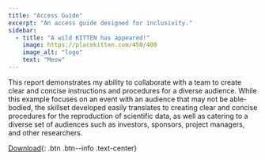 ```yaml
---
title: "Access Guide"
excerpt: "An access guide designed for inclusivity."
sidebar:
  - title: "A wild KITTEN has appeared!"
    image: https://placekitten.com/450/400
    image_alt: "logo"
    text: "Meow"
---
```


This report demonstrates my ability to collaborate with a team to create clear and concise instructions and procedures for a diverse audience. While this example focuses on an event with an audience that may not be able-bodied, the skillset developed easily translates to creating clear and concise procedures for the reproduction of scientific data, as well as catering to a diverse set of audiences such as investors, sponsors, project managers, and other researchers.

[Download](/assets/en319/access.docx){: .btn .btn--info .text-center}
